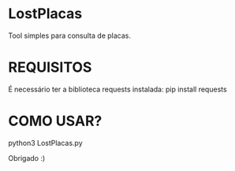 # LostPlacas
Tool simples para consulta de placas.

# REQUISITOS
É necessário ter a biblioteca requests instalada: 
pip install requests

# COMO USAR?
python3 LostPlacas.py 

Obrigado :)
